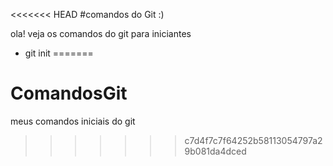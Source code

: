 <<<<<<< HEAD
#comandos do Git :)

ola! veja os comandos do git para iniciantes
- git init
=======
# ComandosGit
meus comandos iniciais do git
>>>>>>> c7d4f7c7f64252b58113054797a29b081da4dced
